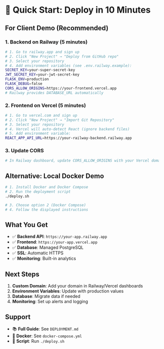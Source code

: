 # 🚀 Quick Start: Deploy in 10 Minutes

## For Client Demo (Recommended)

### 1. Backend on Railway (5 minutes)
```bash
# 1. Go to railway.app and sign up
# 2. Click "New Project" → "Deploy from GitHub repo"
# 3. Select your repository
# 4. Add environment variables (see .env.railway.example):
SECRET_KEY=your-super-secret-key
JWT_SECRET_KEY=your-jwt-secret-key
FLASK_ENV=production
FLASK_DEBUG=false
CORS_ALLOW_ORIGINS=https://your-frontend.vercel.app
# Railway provides DATABASE_URL automatically
```

### 2. Frontend on Vercel (5 minutes)
```bash
# 1. Go to vercel.com and sign up
# 2. Click "New Project" → "Import Git Repository"
# 3. Select your repository
# 4. Vercel will auto-detect React (ignore backend files)
# 5. Add environment variable:
REACT_APP_API_URL=https://your-railway-backend.railway.app
```

### 3. Update CORS
```bash
# In Railway dashboard, update CORS_ALLOW_ORIGINS with your Vercel domain
```

## Alternative: Local Docker Demo

```bash
# 1. Install Docker and Docker Compose
# 2. Run the deployment script
./deploy.sh

# 3. Choose option 2 (Docker Compose)
# 4. Follow the displayed instructions
```

## What You Get

- ✅ **Backend API**: `https://your-app.railway.app`
- ✅ **Frontend**: `https://your-app.vercel.app`
- ✅ **Database**: Managed PostgreSQL
- ✅ **SSL**: Automatic HTTPS
- ✅ **Monitoring**: Built-in analytics

## Next Steps

1. **Custom Domain**: Add your domain in Railway/Vercel dashboards
2. **Environment Variables**: Update with production values
3. **Database**: Migrate data if needed
4. **Monitoring**: Set up alerts and logging

## Support

- 📚 **Full Guide**: See `DEPLOYMENT.md`
- 🐳 **Docker**: See `docker-compose.yml`
- 🚀 **Script**: Run `./deploy.sh`

